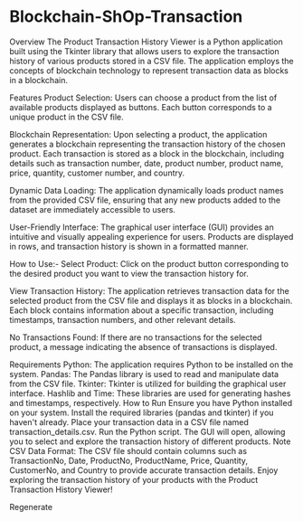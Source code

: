 # Blockchain-ShOp-Transaction

Overview
The Product Transaction History Viewer is a Python application built using the Tkinter library that allows users to explore the transaction history of various products stored in a CSV file. The application employs the concepts of blockchain technology to represent transaction data as blocks in a blockchain.

Features
Product Selection: Users can choose a product from the list of available products displayed as buttons. Each button corresponds to a unique product in the CSV file.

Blockchain Representation: Upon selecting a product, the application generates a blockchain representing the transaction history of the chosen product. Each transaction is stored as a block in the blockchain, including details such as transaction number, date, product number, product name, price, quantity, customer number, and country.

Dynamic Data Loading: The application dynamically loads product names from the provided CSV file, ensuring that any new products added to the dataset are immediately accessible to users.

User-Friendly Interface: The graphical user interface (GUI) provides an intuitive and visually appealing experience for users. Products are displayed in rows, and transaction history is shown in a formatted manner.

How to Use:-
Select Product: Click on the product button corresponding to the desired product you want to view the transaction history for.

View Transaction History: The application retrieves transaction data for the selected product from the CSV file and displays it as blocks in a blockchain. Each block contains information about a specific transaction, including timestamps, transaction numbers, and other relevant details.

No Transactions Found: If there are no transactions for the selected product, a message indicating the absence of transactions is displayed.

Requirements
Python: The application requires Python to be installed on the system.
Pandas: The Pandas library is used to read and manipulate data from the CSV file.
Tkinter: Tkinter is utilized for building the graphical user interface.
Hashlib and Time: These libraries are used for generating hashes and timestamps, respectively.
How to Run
Ensure you have Python installed on your system.
Install the required libraries (pandas and tkinter) if you haven't already.
Place your transaction data in a CSV file named transaction_details.csv.
Run the Python script. The GUI will open, allowing you to select and explore the transaction history of different products.
Note
CSV Data Format: The CSV file should contain columns such as TransactionNo, Date, ProductNo, ProductName, Price, Quantity, CustomerNo, and Country to provide accurate transaction details.
Enjoy exploring the transaction history of your products with the Product Transaction History Viewer!





Regenerate

